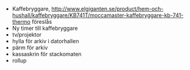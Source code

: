 - Kaffebryggare, http://www.elgiganten.se/product/hem-och-hushall/kaffebryggare/KB741T/moccamaster-kaffebryggare-kb-741-thermo föreslås
- Ny timer till kaffebryggare
- tv/projektor
- hylla för arkiv i datorhallen
- pärm för arkiv
- kassaskrin för stackomaten
- rollup
